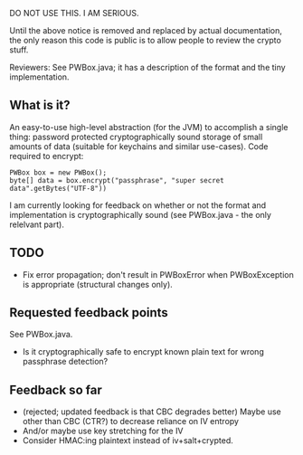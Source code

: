DO NOT USE THIS. I AM SERIOUS.

Until the above notice is removed and replaced by actual
documentation, the only reason this code is public is to allow people
to review the crypto stuff.

Reviewers: See PWBox.java; it has a description of the format and the
tiny implementation.

## What is it?

An easy-to-use high-level abstraction (for the JVM) to accomplish a
single thing: password protected cryptographically sound storage of
small amounts of data (suitable for keychains and similar
use-cases). Code required to encrypt:

    PWBox box = new PWBox();
    byte[] data = box.encrypt("passphrase", "super secret data".getBytes("UTF-8"))

I am currently looking for feedback on whether or not the format and
implementation is cryptographically sound (see PWBox.java - the only
relelvant part).

## TODO

* Fix error propagation; don't result in PWBoxError when PWBoxException is appropriate (structural changes only).

## Requested feedback points

See PWBox.java.

* Is it cryptographically safe to encrypt known plain text for wrong passphrase detection?

## Feedback so far

* (rejected; updated feedback is that CBC degrades better) Maybe use other than CBC (CTR?) to decrease reliance on IV entropy
* And/or maybe use key stretching for the IV
* Consider HMAC:ing plaintext instead of iv+salt+crypted.


